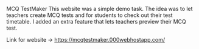 MCQ TestMaker
This website was a simple demo task. The idea was to let teachers create MCQ tests and for students to check out their test timetable. I added an extra feature that lets teachers preview their MCQ test.

Link for website -> https://mcqtestmaker.000webhostapp.com/
